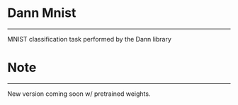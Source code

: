 # Dann Mnist
-------
MNIST classification task performed by the Dann library


# Note
-------
New version coming soon w/ pretrained weights.
